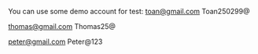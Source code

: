 You can use some demo account for test: 
toan@gmail.com
Toan250299@

thomas@gmail.com
Thomas25@

peter@gmail.com
Peter@123

